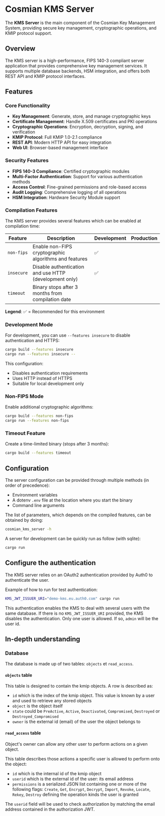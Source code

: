 # Cosmian KMS Server

The **KMS Server** is the main component of the Cosmian Key Management System, providing secure key management, cryptographic operations, and KMIP protocol support.

## Overview

The KMS server is a high-performance, FIPS 140-3 compliant server application that provides comprehensive key management services. It supports multiple database backends, HSM integration, and offers both REST API and KMIP protocol interfaces.

## Features

### Core Functionality

- **Key Management**: Generate, store, and manage cryptographic keys
- **Certificate Management**: Handle X.509 certificates and PKI operations
- **Cryptographic Operations**: Encryption, decryption, signing, and verification
- **KMIP Protocol**: Full KMIP 1.0-2.1 compliance
- **REST API**: Modern HTTP API for easy integration
- **Web UI**: Browser-based management interface

### Security Features

- **FIPS 140-3 Compliance**: Certified cryptographic modules
- **Multi-Factor Authentication**: Support for various authentication methods
- **Access Control**: Fine-grained permissions and role-based access
- **Audit Logging**: Comprehensive logging of all operations
- **HSM Integration**: Hardware Security Module support

### Compilation Features

The KMS server provides several features which can be enabled at compilation time:

| Feature    | Description                                                                                                         | Development | Production |
| ---------- | ------------------------------------------------------------------------------------------------------------------- | ----------- | ---------- |
| `non-fips` | Enable non-FIPS cryptographic algorithms and features                                                              | ✅          |            |
| `insecure` | Disable authentication and use HTTP (development only)                                                             | ✅          |            |
| `timeout`  | Binary stops after 3 months from compilation date                                                                  |             |            |

**Legend**: ✅ = Recommended for this environment

### Development Mode

For development, you can use `--features insecure` to disable authentication and HTTPS:

```bash
cargo build --features insecure
cargo run --features insecure --
```

This configuration:

- Disables authentication requirements
- Uses HTTP instead of HTTPS
- Suitable for local development only

### Non-FIPS Mode

Enable additional cryptographic algorithms:

```bash
cargo build --features non-fips
cargo run --features non-fips
```

### Timeout Feature

Create a time-limited binary (stops after 3 months):

```bash
cargo build --features timeout
```

## Configuration

The server configuration can be provided through multiple methods (in order of precedence):

- Environment variables
- A dotenv `.env` file at the location where you start the binary
- Command line arguments

The list of parameters, which depends on the compiled features, can be obtained by doing:

```sh
cosmian_kms_server -h
```

A server for development can be quickly run as follow (with sqlite):

```sh
cargo run
```

## Configure the authentication

The KMS server relies on an OAuth2 authentication provided by Auth0 to authenticate the user.

Example of how to run for test authentication:

```sh
KMS_JWT_ISSUER_URI="demo-kms.eu.auth0.com" cargo run
```

This authentication enables the KMS to deal with several users with the same database.
If there is no `KMS_JWT_ISSUER_URI` provided, the KMS disables the authentication. Only one user is allowed.
If so, `admin` will be the user id.

## In-depth understanding

### Database

The database is made up of two tables: `objects` et `read_access`.

#### `objects` table

This table is designed to contain the kmip objects. A row is described as:

- `id` which is the index of the kmip object. This value is known by a user and used to retrieve any stored objects
- `object` is the object itself
- `state` could be `PreActive`, `Active`, `Deactivated`, `Compromised`, `Destroyed` or `Destroyed_Compromised`
- `owner` is the external id (email) of the user the object belongs to

#### `read_access` table

Object's owner can allow any other user to perform actions on a given object.

This table describes those actions a specific user is allowed to perform onto the object:

- `id` which is the internal id of the kmip object
- `userid` which is the external id of the user: its email address
- `permissions` is a serialized JSON list containing one or more of the following flags: `Create`, `Get`, `Encrypt`, `Decrypt`, `Import`, `Revoke`, `Locate`, `Rekey`, `Destroy` defining the operation kinds the user is granted

The `userid` field will be used to check authorization by matching the email address contained in the authorization JWT.
